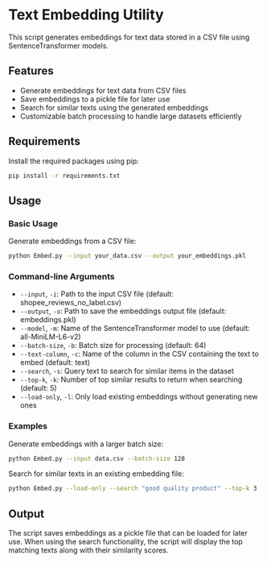 # Text Embedding Utility

This script generates embeddings for text data stored in a CSV file using SentenceTransformer models.

## Features

- Generate embeddings for text data from CSV files
- Save embeddings to a pickle file for later use
- Search for similar texts using the generated embeddings
- Customizable batch processing to handle large datasets efficiently

## Requirements

Install the required packages using pip:

```bash
pip install -r requirements.txt
```

## Usage

### Basic Usage

Generate embeddings from a CSV file:

```bash
python Embed.py --input your_data.csv --output your_embeddings.pkl
```

### Command-line Arguments

- `--input`, `-i`: Path to the input CSV file (default: shopee_reviews_no_label.csv)
- `--output`, `-o`: Path to save the embeddings output file (default: embeddings.pkl)
- `--model`, `-m`: Name of the SentenceTransformer model to use (default: all-MiniLM-L6-v2)
- `--batch-size`, `-b`: Batch size for processing (default: 64)
- `--text-column`, `-c`: Name of the column in the CSV containing the text to embed (default: text)
- `--search`, `-s`: Query text to search for similar items in the dataset
- `--top-k`, `-k`: Number of top similar results to return when searching (default: 5)
- `--load-only`, `-l`: Only load existing embeddings without generating new ones

### Examples

Generate embeddings with a larger batch size:
```bash
python Embed.py --input data.csv --batch-size 128
```

Search for similar texts in an existing embedding file:
```bash
python Embed.py --load-only --search "good quality product" --top-k 3
```

## Output

The script saves embeddings as a pickle file that can be loaded for later use. When using the search functionality, the script will display the top matching texts along with their similarity scores.
